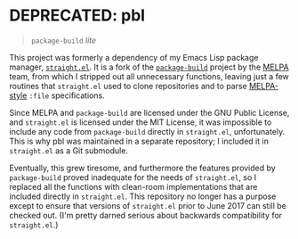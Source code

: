 # DEPRECATED: pbl

> `package-build` *lite*

This project was formerly a dependency of my Emacs Lisp package
manager, [`straight.el`][straight.el]. It is a fork of the
[`package-build`][package-build] project by the [MELPA] team, from
which I stripped out all unnecessary functions, leaving just a few
routines that `straight.el` used to clone repositories and to parse
[MELPA-style][recipes] `:file` specifications.

Since MELPA and `package-build` are licensed under the GNU Public
License, and `straight.el` is licensed under the MIT License, it was
impossible to include any code from `package-build` directly in
`straight.el`, unfortunately. This is why pbl was maintained in a
separate repository; I included it in `straight.el` as a Git
submodule.

Eventually, this grew tiresome, and furthermore the features provided
by `package-build` proved inadequate for the needs of `straight.el`,
so I replaced all the functions with clean-room implementations that
are included directly in `straight.el`. This repository no longer has
a purpose except to ensure that versions of `straight.el` prior to
June 2017 can still be checked out. (I'm pretty darned serious about
backwards compatibility for `straight.el`.)

[melpa]: https://github.com/melpa/melpa
[package-build]: https://github.com/melpa/package-build
[recipes]: https://github.com/melpa/melpa#recipe-format
[straight.el]: https://github.com/raxod502/straight.el
